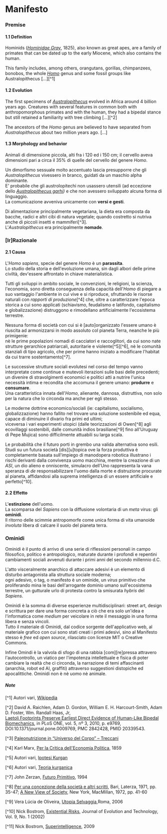 # Manifesto

### Premise

#### 1.1 Definition

Hominids (_[Hominidae Gray](https://en.wikipedia.org/wiki/Hominidae)_, 1825), also known as great apes, are a family of primates that can be dated up to the early Miocene, which also contains the human.

This family includes, among others, orangutans, gorillas, chimpanzees, bonobos, the whole _[Homo](https://en.wikipedia.org/wiki/Homo)_ genus and some fossil groups like Australopithecus [...][^1]

#### 1.2 Evolution

The first specimens of _[Australopithecus](https://en.wikipedia.org/wiki/Australopithecus)_ evolved in Africa around 4 billion years ago.
Creatures with several features in common both with anthropomorphous primates and with the human, they had a bipedal stance but still retained a familiarity with tree climbing [...][^2]

The ancestors of the _Homo_ genus are believed to have separated from _Australopithecus_ about two million years ago. [...]

#### 1.3 Morphology and behavior

Animali di dimensione piccola, alti fra i 120 ed i 150 cm; 
il cervello aveva dimensioni pari a circa il 35% di quelle del cervello del genere _Homo_.

Un dimorfismo sessuale molto accentuato lascia presupporre che gli _Australopithecus_ vivessero in branco, guidati da un maschio alpha dominante.  
E' probabile che gli austrolopitechi non usassero utensili (ad eccezione dello _[Australopithecus garhi](https://it.wikipedia.org/wiki/Australopithecus_garhi))_ e che non avessero sviluppato alcuna forma di linguaggio.  
La comunicazione avveniva unicamente con **versi e gesti**.

Di alimentazione principalmente vegetariana, la dieta era composta da bacche, radici e altri cibi di natura vegetale; quando costretto si nutriva anche di piccoli insetti e mammiferi[^3].  
L'_Australopithecus_ era principalmente **nomade**.


### [Ir]Razionale

#### 2.1 Causa

L'_Homo sapiens_, specie del genere _Homo_ è un **parassita**.  
Lo studio della storia e dell'evoluzione umana, sin dagli albori delle prime civiltà, dev'essere affrontato in chiave materialistica.

Tutti gli sviluppi in ambito sociale, le convenzioni, le religioni, la scienza, l'economia, sono diretta conseguenza della capacità dell'_Homo_ di piegare a suo vantaggio l'ambiente in cui vive e si riproduce, sfruttando le risorse naturali con _rapporti di produzione_[^4] che, oltre a caratterizzare l'epoca storica a cui sono applicati (schiavismo, feudalismo e latifondo, capitalismo e globalizzazione) distruggono e rimodellano artificialmente l'ecosistema terrestre.

Nessuna forma di società con cui si è [auto]organizzato l'essere umano è riuscita ad armonizzarsi in modo assoluto col pianeta Terra, neanche le più primigenie:  
nè le prime popolazioni nomadi di cacciatori e raccoglitori, da cui sono nate strutture gerarchice patriarcali, autoritarie e violente[^5][^6], nè le comunità stanziali di tipo agricolo, che per prime hanno iniziato a modificare l'habitat da cui trarre sostentamento[^7].

Le successive strutture sociali evolutesi nel corso del tempo vanno interpretate come continue e mutevoli iterazioni sulle basi delle precedenti; un divenire di stravolgimenti economici e politici atti a nutrire l'unica necessità intima e recondita che accomuna il genere umano: **produrre** e **consumare**.  
Una caratteristica innata dell'_Homo_, alienante, dannosa, distruttiva, non solo per la natura che lo circonda ma anche per egli stesso.

Le moderne dottrine economico/sociali (ie: capitalismo, socialismo, globalizzazione) hanno fallito nel trovare una soluzione sostenibile ed equa, capace di diminuire il divario fra primi ed ultimi;  
viceversa i vari esperimenti utopici (dalle teorizzazioni di Owen[^8] agli ecovillaggi sostenibili, dalle comunità indios brasiliane[^9] fino all'Uruguay di Pepe Mujica) sono difficilmente attuabili su larga scala.

Le probabilità che il futuro porti in grembo una valida alternativa sono esili.  
Studi su un futura società [dis][u]topica ove la forza produttiva è completamente basata sull'impiego di manodopera robotica illustrano i rischi derivanti dalla convivenza uomo macchina, mentre la creazione di un _ASI_, un dio alieno e onniscente, simulacro dell'Uno rappresenta la vana speranza di _de_ responsabilizzare l'uomo dalla morte e distruzione procurate al pianeta, affidandosi alla suprema intelligenza di un essere artificiale e perfetto[^10].

#### 2.2 Effetto

L'**estinzione** dell'uomo.  
La scomparsa del _Sapiens_ con la diffusione volontaria di un _meta_ virus: gli **ominidi**.  
Il ritorno delle scimmie antropomorfe come unica forma di vita umanoide *involuta* libera di calcare il suolo del pianeta terra.

### Ominidi

Ominidi è il punto di arrivo di una serie di riflessioni personali in campo filosofico, politico e antropologico, maturate durante i profondi e repentini cambiamenti sociali avvenuti durante i primi anni del secondo millennio d.C.

L'atto visceralmente anarchico di attaccare adesivi è un elemento di disturbo antagonista alla struttura sociale moderna;  
ogni adesivo, o tag, o manifesto è un ominide, un _virus_ primitivo che proliferando mina le basi dell'arrogante dominio umano sull'ecosistema terrestre, un gutturale urlo di protesta contro la smisurata _hybris_ del _Sapiens_.

Ominidi è la somma di diverse esperienze multidisciplinari: street art, design e scrittura per dare una forma concreta a ciò che era solo un'idea e l'informatica come _medium_ per veicolare in rete il messaggio in una forma libera e senza vincoli.  
Tutto il materiale di Ominidi, dal codice sorgente dell'applicativo web, al materiale grafico con cui sono stati creati i primi adesivi, sino al Manifesto stesso è _free_ ed _open source_, rilasciato con licenze MIT o Creative Commons.

Infine Omindi è la valvola di sfogo di una rabbia [com][re]pressa attravero l'autocontrollo, un viatico per l'impotenza intellettuale e fisica di poter cambiare la realtà che ci circonda, la narrazione di temi affascinanti (anarchia, robot ed AI, graffiti) attraverso suggestioni distopiche ed apocalittiche.
Ominidi non è nè uomo nè animale.

##### Note

[^1] Autori vari, [Wikipedia](https://it.wikipedia.org/wiki/Australopithecus)

[^2] David A. Raichlen, Adam D. Gordon, William E. H. Harcourt-Smith, Adam D. Foster, Wm. Randall Haas, Jr,  
[Laetoli Footprints Preserve Earliest Direct Evidence of Human-Like Bipedal Biomechanics](https://www.ncbi.nlm.nih.gov/pmc/articles/PMC2842428/), in PLoS ONE, vol. 5, nº 3, 2010, p. e9769, DOI:10.1371/journal.pone.0009769, PMC 2842428, PMID 20339543.

[^3] [Paleonutrizione in “Universo del Corpo” – Treccani](http://www.treccani.it/enciclopedia/paleonutrizione_(Universo-del-Corpo)/)

[^4] Karl Marx, [Per la Critica dell'Economia Politica](https://www.marxists.org/italiano/marx-engels/1859/criticaep/), 1859

[^5] Autori vari, [Ipotesi Kurgan](http://ita.anarchopedia.org/Ipotesi_Kurgan)

[^6] Autori vari, [Teoria kurganica](https://it.wikipedia.org/wiki/Teoria_kurganica)

[^7] John Zerzan, [Futuro Primitivo](http://www.contra-versus.net/uploads/6/7/3/6/6736569/john_zerzan_-_futuro_primitivoedizioni_nautilusita.pdf), 1994

[^8] [Per una concezione della società e altri scritti](), Bari, Laterza, 1971, pp. 35-47; [A New View of Society](http://la.utexas.edu/users/hcleaver/368/368OwenNewViewtable.pdf),
New York, MacMillan, 1972, pp. 41-60

[^9] Vera Lúcia de Oliveira, [Utopia Selvaggia](http://www.gaffi.it/document/upload/ingegni/UtopiaSelvaggia.pdf),Roma, 2006

[^10] Nick Bostrom, [Existential Risks](http://www.nickbostrom.com/existential/risks.html), Journal of Evolution and Technology, Vol. 9, No. 1 (2002)

[^11] Nick Bostrom, [Superintelligence](http://www.nickbostrom.com/views/superintelligence.pdf), 2009
